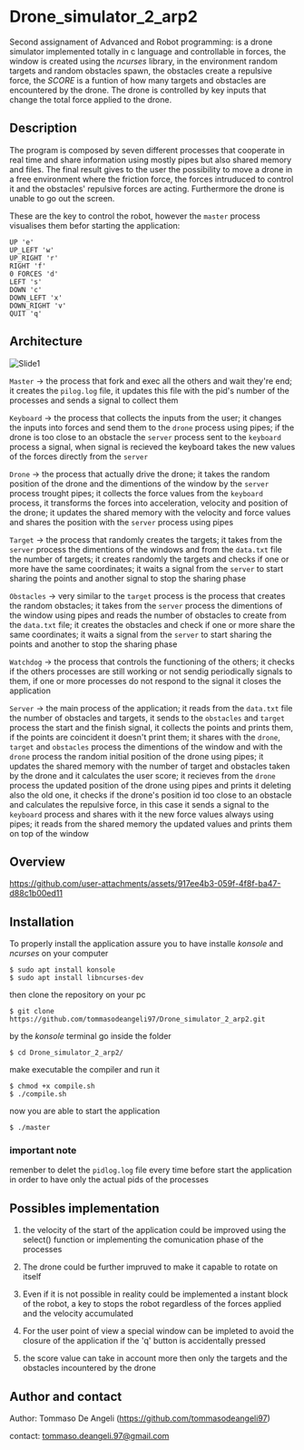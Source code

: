 # Drone_simulator_2_arp2
Second assignament of Advanced and Robot programming: is a drone simulator implemented totally in c language and controllable in forces, the window is created using the *ncurses* library, in the environment random targets and random obstacles spawn, the obstacles create a repulsive force, the *SCORE* is a funtion of how many targets and obstacles are encountered by the drone. The drone is controlled by key inputs that change the total force applied to the drone.

## Description
The program is composed by seven different processes that cooperate in real time and share information using mostly pipes but also shared memory and files.
The final result gives to the user the possibility to move a drone in a free environment where the friction force, the forces intruduced to control it and the obstacles' repulsive forces are acting.
Furthermore the drone is unable to go out the screen.

These are the key to control the robot, however the `master` process visualises them befor starting the application:
```
UP 'e'
UP_LEFT 'w'
UP_RIGHT 'r'
RIGHT 'f'
0 FORCES 'd'
LEFT 's'
DOWN 'c'
DOWN_LEFT 'x'
DOWN_RIGHT 'v'
QUIT 'q'
```

## Architecture
![Slide1](https://github.com/user-attachments/assets/39a474c6-425d-43a7-8c00-ef46c628144a)

`Master` -> the process that fork and exec all the others and wait they're end; it creates the `pilog.log` file, it updates this file with the pid's number of the processes and sends a signal to collect them

`Keyboard` -> the process that collects the inputs from the user; it changes the inputs into forces and send them to the `drone` process using pipes; if the drone is too close to an obstacle the `server` process sent to the `keyboard` process a signal, when signal is recieved the keyboard takes the new values of the forces directly from the `server`

`Drone` -> the process that actually drive the drone; it takes the random position of the drone and the dimentions of the window by the `server` process trought pipes; it collects the force values from the `keyboard` process, it transforms the forces into acceleration, velocity and position of the drone; it updates the shared memory with the velocity and force values and shares the position with the `server` process using pipes

`Target` -> the process that randomly creates the targets; it takes from the `server` process the dimentions of the windows and from the `data.txt` file the number of targets; it creates randomly the targets and checks if one or more have the same coordinates; it waits a signal from the `server` to start sharing the points and another signal to stop the sharing phase

`Obstacles` -> very similar to the `target` process is the process that creates the random obstacles; it takes from the `server` process the dimentions of the window using pipes and reads the number of obstacles to create from the `data.txt` file; it creates the obstacles and check if one or more share the same coordinates; it waits a signal from the `server` to start sharing the points and another to stop the sharing phase

`Watchdog` -> the process that controls the functioning of the others; it checks if the others processes are still working or not sendig periodically signals to them, if one or more processes do not respond to the signal it closes the application

`Server` -> the main process of the application; it reads from the `data.txt` file the number of obstacles and targets, it sends to the `obstacles` and `target` process the start and the finish signal, it collects the points and prints them, if the points are coincident it doesn't print them; it shares with the `drone`, `target` and `obstacles` process the dimentions of the window and with the `drone` process the random initial position of the drone using pipes; it updates the shared memory with the number of target and obstacles taken by the drone and it calculates the user score; it recieves from the `drone` process the updated position of the drone using pipes and prints it deleting also the old one, it checks if the drone's position id too close to an obstacle and calculates the repulsive force, in this case it sends a signal to the `keyboard` process and shares with it the new force values always using pipes; it reads from the shared memory the updated values and prints them on top of the window

## Overview


https://github.com/user-attachments/assets/917ee4b3-059f-4f8f-ba47-d88c1b00ed11


## Installation
To properly install the application assure you to have installe *konsole* and *ncurses* on your computer
```
$ sudo apt install konsole
$ sudo apt install libncurses-dev
```

then clone the repository on your pc
```
$ git clone https://github.com/tommasodeangeli97/Drone_simulator_2_arp2.git
```

by the *konsole* terminal go inside the folder
```
$ cd Drone_simulator_2_arp2/
```

make executable the compiler and run it
```
$ chmod +x compile.sh
$ ./compile.sh
```

now you are able to start the application
```
$ ./master
```

### important note
remenber to delet the `pidlog.log` file every time before start the application in order to have only the actual pids of the processes

## Possibles implementation
1. the velocity of the start of the application could be improved using the select() function or implementing the comunication phase of the processes

2. The drone could be further impruved to make it capable to rotate on itself

3. Even if it is not possible in reality could be implemented a instant block of the robot, a key to stops the robot regardless of the forces applied and the velocity accumulated

4. For the user point of view a special window can be impleted to avoid the closure of the application if the 'q' button is accidentally pressed

5. the score value can take in account more then only the targets and the obstacles incountered by the drone

## Author and contact
Author: Tommaso De Angeli (https://github.com/tommasodeangeli97)

contact: tommaso.deangeli.97@gmail.com
